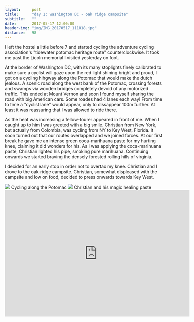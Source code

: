 ```yaml
---
layout:     post
title:      "day 1: washington DC - oak ridge campsite"
subtitle:   ""
date:       2017-05-17 12:00:00
header-img: "img/IMG_20170517_111818.jpg"
distance:   98
---
```



I left the hostel a little before 7 and started cycling the 
adventure cycling association's "tidewater potomac heritage route" counterclockwise.
It took me past the Licoln memorial I visited yesterday on foot.

At the border of Washington DC, with its many stoplights finely calibrated 
to make sure a cyclist will gaze upon the red light shining bright and proud, 
I got on a cycling hihgway along the Potomac that would make the dutch jealous.
A scenic road along the west bank of the Potomac, crossing forests and swamps via wooden bridges completely devoid of any motorized traffic.
This ended at Mount Vernon and soon I found myself sharing the road with big American cars.
Some roades had 4 lanes each way!
From time to time a "cyclist lane" would appear, only to dissappear 100m further.
At least it was reassuring that I was allowed to ride there.

As the heat was increasing a fellow-tourer appeared in front of me.
When I caught up to him I was greeted with a big smile.
Christian from New York, but actually from Colombia, was cycling from NY to Key West, Florida.
It soon turned out that our routes overlapped and we joined forces.
At our first break he gave me an intense green coca-marihuana paste for my hurting knee, claiming it did wonders for his.
As I was applying the coca-marihuana paste, Christian lighted his pipe, smoking pure marihuana.
Continuing onwards we started braving the densely forested rolling hills of virginia.

I decided for an early stop in order not to overtax my knee.
Christian and I drove to the oak-ridge campsite.
Christian, somewhat displeased with the campsite and low on food,  decided to press onwards towards Key West.

<img src="{{ site.baseurl }}/img/IMG_20170517_085033.jpg">
<span class="caption text-muted">Cycling along the Potomac</span>


<img src="{{ site.baseurl }}/img/IMG_20170517_111818.jpg">
<span class="caption text-muted">Christian and his magic healing paste</span>


<iframe height='405' width='590' frameborder='0' allowtransparency='true' scrolling='no' src='https://www.strava.com/activities/995386672/embed/eb4179e21ad276814d43136ab124242921b9462e'></iframe>
